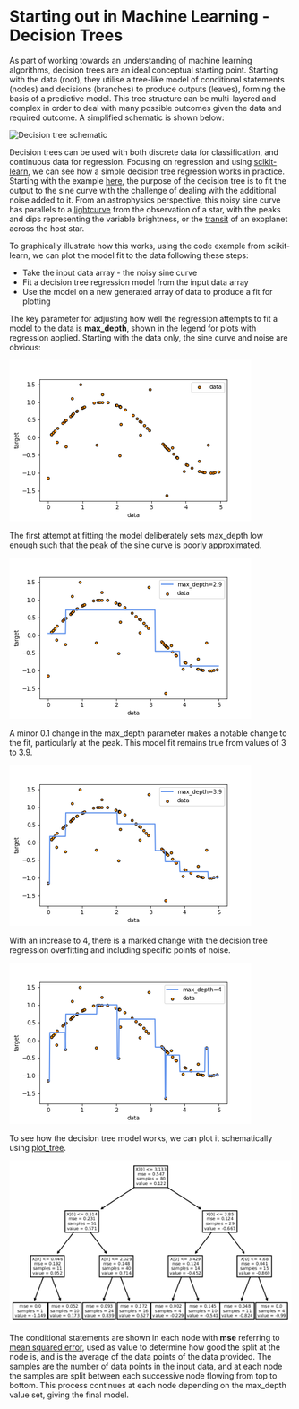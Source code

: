 # Starting out in Machine Learning - Decision Trees

As part of working towards an understanding of machine learning algorithms, decision trees are an ideal conceptual starting point. Starting with the data (root), they utilise a tree-like model of conditional statements (nodes) and decisions (branches) to produce outputs (leaves), forming the basis of a predictive model. This tree structure can be multi-layered and complex in order to deal with many possible outcomes given the data and required outcome. A simplified schematic is shown below:

![Decision tree schematic](../2021-10-10_dec_tree_reg_imgs/dec_tree_schem.png)

Decision trees can be used with both discrete data for classification, and continuous data for regression. Focusing on regression and using [scikit-learn](https://scikit-learn.org/stable/index.html), we can see how a simple decision tree regression works in practice. Starting with the example [here](https://scikit-learn.org/stable/auto_examples/tree/plot_tree_regression.html#sphx-glr-auto-examples-tree-plot-tree-regression-py), the purpose of the decision tree is to fit the output to the sine curve with the challenge of dealing with the additional noise added to it. From an astrophysics perspective, this noisy sine curve has parallels to a [lightcurve](https://en.wikipedia.org/wiki/Light_curve) from the observation of a star, with the peaks and dips representing the variable brightness, or the [transit](https://en.wikipedia.org/wiki/Methods_of_detecting_exoplanets#Transit_photometry) of an exoplanet across the host star.

To graphically illustrate how this works, using the code example from scikit-learn, we can plot the model fit to the data following these steps:

* Take the input data array - the noisy sine curve
* Fit a decision tree regression model from the input data array
* Use the model on a new generated array of data to produce a fit for plotting

The key parameter for adjusting how well the regression attempts to fit a model to the data is **max_depth**, shown in the legend for plots with regression applied. Starting with the data only, the sine curve and noise are obvious:

![The sine curve with no regression applied.](2021-10-10_dec_tree_reg_imgs/data_only.png)

The first attempt at fitting the model deliberately sets max_depth low enough such that the peak of the sine curve is poorly approximated.

![Regression applied - underfitting](2021-10-10_dec_tree_reg_imgs/data_fit_under_2-9.png)

A minor 0.1 change in the max_depth parameter makes a notable change to the fit, particularly at the peak. This model fit remains true from values of 3 to 3.9.

![Regression applied - closer match](2021-10-10_dec_tree_reg_imgs/data_fit_match_3-9.png)

With an increase to 4, there is a marked change with the decision tree regression overfitting and including specific points of noise.

![Regression applied - overfitting](2021-10-10_dec_tree_reg_imgs/data_fit_over.png)

To see how the decision tree model works, we can plot it schematically using [plot_tree](https://scikit-learn.org/stable/modules/generated/sklearn.tree.plot_tree.html#sklearn.tree.plot_tree).

![Decision tree model max_depth = 3.9](2021-10-10_dec_tree_reg_imgs/data_tree_3-9.png)

The conditional statements are shown in each node with **mse** referring to [mean squared error](https://en.wikipedia.org/wiki/Mean_squared_error), used as value to determine how good the split at the node is, and is the average of the data points of the data provided. The samples are the number of data points in the input data, and at each node the samples are split between each successive node flowing from top to bottom. This process continues at each node depending on the max_depth value set, giving the final model.
